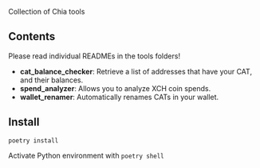Collection of Chia tools
## Contents

Please read individual READMEs in the tools folders!
 
- **cat_balance_checker**: Retrieve a list of addresses that have your CAT, and their balances.
- **spend_analyzer**: Allows you to analyze XCH coin spends.
- **wallet_renamer**: Automatically renames CATs in your wallet.

## Install

`poetry install`

Activate Python environment with `poetry shell`
